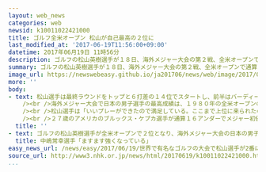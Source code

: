 ```yaml
---
layout: web_news
categories: web
newsid: k10011022421000
title: ゴルフ全米オープン 松山が自己最高の２位に
last_modified_at: '2017-06-19T11:56:00+09:00'
datetime: 2017年06月19日 11時56分
description: ゴルフの松山英樹選手が１８日、海外メジャー大会の第２戦、全米オープンで通算１２アンダーをマークし、日本の男子選手の過去最高に並ぶ２位に入りました。
summary: ゴルフの松山英樹選手が１８日、海外メジャー大会の第２戦、全米オープンで通算１２アンダーをマークし、日本の男子選手の過去最高に並ぶ２位に入りました。
image_url: https://newswebeasy.github.io/ja201706/news/web/image/2017/06/19/k10011022421000.jpg
more: ''
body:
- text: 松山選手は最終ラウンドをトップと６打差の１４位でスタートし、前半はバーディー３つ、ボギー１つでスコアを２つ伸ばしました。後半もショットが安定し、最終１８番ホールでバーディーを奪うなどバーディー５つ、ボギー１つと、この日スコアを６つ伸ばし、通算１２アンダーとして自己最高の２位に入りました。<br
    /><br />海外メジャー大会で日本の男子選手の最高成績は、１９８０年の全米オープンの青木功選手がマークした２位で、松山選手はこれに並びました。女子では、樋口久子さんが１９７７年に全米女子プロ選手権で優勝しています。<br
    /><br />松山選手は「いいプレーができたので満足している。ここまで上位に来られたのはうれしい。ただ２日間はよくなかったので、もう少しできたのではないかという気持ちもある」と振り返っていました。<br
    /><br />２７歳のアメリカのブルックス・ケプカ選手が通算１６アンダーでメジャー初優勝を果たしました。このほかの日本勢は、小平智選手が通算３オーバーの４６位、宮里優作選手は通算９オーバーの６０位でした。
  title: ''
- text: ゴルフの松山英樹選手が全米オープンで２位となり、海外メジャー大会の日本の男子選手の過去最高成績に並んだことについて、元世界ランキング４位の中嶋常幸選手は「優勝にはあと一歩届かなかったが、最終日のゴルフからは彼がますます強くなっていることがわかった。今後の海外メジャー大会での優勝に期待している」とコメントしています。
  title: 中嶋常幸選手「ますます強くなっている」
easy_news_url: /news/easy/2017/06/19/世界で有名なゴルフの大会で松山選手が2番になる/
source_url: http://www3.nhk.or.jp/news/html/20170619/k10011022421000.html
...
```

